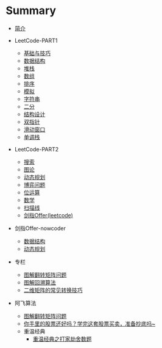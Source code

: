 # Summary

* [简介](README.md)

* LeetCode-PART1

  * [基础与技巧](/docs/leetcode/classify/basic_skill.md)
  * [数据结构](/docs/leetcode/classify/structure.md)
  * [堆栈](/docs/leetcode/classify/heap_stack.md)
  * [数组](/docs/leetcode/classify/array.md)
  * [排序](/docs/leetcode/classify/sorting.md)
  * [模拟](/docs/leetcode/classify/simulation.md)
  * [字符串](/docs/leetcode/classify/string.md)
  * [二分](/docs/leetcode/classify/binary_search.md)
  * [结构设计](/docs/leetcode/classify/structure_design.md)
  * [双指针](/docs/leetcode/classify/two_pointers.md)
  * [滑动窗口](/docs/leetcode/classify/sliding_window.md)
  * [单调栈](/docs/leetcode/classify/monotonic_stack.md)

* LeetCode-PART2
  * [搜索](/docs/leetcode/classify/search.md)
  * [图论](/docs/leetcode/classify/graph.md)
  * [动态规划](/docs/leetcode/classify/dynamic_programing.md)
  * [博弈问题](/docs/leetcode/classify/game_problem.md)
  * [位运算](/docs/leetcode/classify/bit.md)
  * [数学](/docs/leetcode/classify/math.md)
  * [扫描线](/docs/leetcode/classify/sweep_line.md)
  * [剑指Offer(leetcode)](/docs/leetcode/swordoffer/swordoffer.md)

* 剑指Offer-nowcoder
  * [数据结构](/docs/swordoffer/structure.md)
  * [动态规划](/docs/swordoffer/dynamic_programing.md)

* 专栏

  * [图解翻转矩阵问题](/docs/articles/data_structures/matrix/图解翻转矩阵问题.md)
  * [图解回溯算法](/docs/articles/algorithm/backtracing/图解回溯算法.md)
  * [二维矩阵的常见转换技巧](/docs/articles/data_structures/matrix/二维矩阵的常见转换技巧.md)

* 阿飞算法

  * [图解翻转矩阵问题](https://mp.weixin.qq.com/s?__biz=MzIyMjczODEyMQ==&mid=2247484998&idx=1&sn=a9fbb88c41ef38182adf0e918c0b3159&chksm=e829a5e0df5e2cf639d027ce83077f7a4a3c24cac5ad4711067b0bdbb0d0d1326cb41b819c22#rd)

  - [你手里的股票还好吗？学完这套股票买卖，准备抄底吗~](https://mp.weixin.qq.com/s?__biz=MzIyMjczODEyMQ==&mid=2247484963&idx=1&sn=cd8ab109b3b6473d0aafce63faa9c434&chksm=e829a585df5e2c93d060e24784f25a62124dac43a2e484312a73f5911186b5164a55ebbef5c8#rd)
  - 重温经典
    - [重温经典之打家劫舍数题](https://mp.weixin.qq.com/s?__biz=MzIyMjczODEyMQ==&mid=2247484946&idx=1&sn=85711584d097ebebeb2723d3e2d4b0de&chksm=e829a5b4df5e2ca23acb5569985a37066fb056bd0948397793f0c3f3cfbae6ca94ad81599c02#rd)
